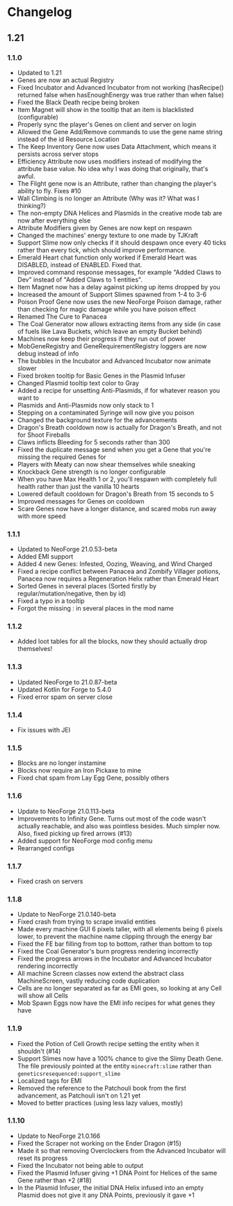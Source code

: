 # Changelog

## 1.21

### 1.1.0

- Updated to 1.21
- Genes are now an actual Registry
- Fixed Incubator and Advanced Incubator from not working (hasRecipe() returned false when hasEnoughEnergy was true
  rather than when false)
- Fixed the Black Death recipe being broken
- Item Magnet will show in the tooltip that an item is blacklisted (configurable)
- Properly sync the player's Genes on client and server on login
- Allowed the Gene Add/Remove commands to use the gene name string instead of the id Resource Location
- The Keep Inventory Gene now uses Data Attachment, which means it persists across server stops
- Efficiency Attribute now uses modifiers instead of modifying the attribute base value. No idea why I was doing that
  originally, that's awful.
- The Flight gene now is an Attribute, rather than changing the player's ability to fly. Fixes #10
- Wall Climbing is no longer an Attribute (Why was it? What was I thinking?)
- The non-empty DNA Helices and Plasmids in the creative mode tab are now after everything else
- Attribute Modifiers given by Genes are now kept on respawn
- Changed the machines' energy texture to one made by TJKraft
- Support Slime now only checks if it should despawn once every 40 ticks rather than every tick, which should improve
  performance.
- Emerald Heart chat function only worked if Emerald Heart was DISABLED, instead of ENABLED. Fixed that.
- Improved command response messages, for example "Added Claws to Dev" instead of "Added Claws to 1 entities".
- Item Magnet now has a delay against picking up items dropped by you
- Increased the amount of Support Slimes spawned from 1-4 to 3-6
- Poison Proof Gene now uses the new NeoForge Poison damage, rather than checking for magic damage while you have poison
  effect
- Renamed The Cure to Panacea
- The Coal Generator now allows extracting items from any side (in case of fuels like Lava Buckets, which leave an empty
  Bucket behind)
- Machines now keep their progress if they run out of power
- MobGeneRegistry and GeneRequirementRegistry loggers are now debug instead of info
- The bubbles in the Incubator and Advanced Incubator now animate slower
- Fixed broken tooltip for Basic Genes in the Plasmid Infuser
- Changed Plasmid tooltip text color to Gray
- Added a recipe for unsetting Anti-Plasmids, if for whatever reason you want to
- Plasmids and Anti-Plasmids now only stack to 1
- Stepping on a contaminated Syringe will now give you poison
- Changed the background texture for the advancements
- Dragon's Breath cooldown now is actually for Dragon's Breath, and not for Shoot Fireballs
- Claws inflicts Bleeding for 5 seconds rather than 300
- Fixed the duplicate message send when you get a Gene that you're missing the required Genes for
- Players with Meaty can now shear themselves while sneaking
- Knockback Gene strength is no longer configurable
- When you have Max Health 1 or 2, you'll respawn with completely full health rather than just the vanilla 10 hearts
- Lowered default cooldown for Dragon's Breath from 15 seconds to 5
- Improved messages for Genes on cooldown
- Scare Genes now have a longer distance, and scared mobs run away with more speed

### 1.1.1

- Updated to NeoForge 21.0.53-beta
- Added EMI support
- Added 4 new Genes: Infested, Oozing, Weaving, and Wind Charged
- Fixed a recipe conflict between Panacea and Zombify Villager potions, Panacea now requires a Regeneration Helix rather
  than Emerald Heart
- Sorted Genes in several places (Sorted firstly by regular/mutation/negative, then by id)
- Fixed a typo in a tooltip
- Forgot the missing : in several places in the mod name

### 1.1.2

- Added loot tables for all the blocks, now they should actually drop themselves!

### 1.1.3

- Updated NeoForge to 21.0.87-beta
- Updated Kotlin for Forge to 5.4.0
- Fixed error spam on server close

### 1.1.4

- Fix issues with JEI

### 1.1.5

- Blocks are no longer instamine
- Blocks now require an Iron Pickaxe to mine
- Fixed chat spam from Lay Egg Gene, possibly others

### 1.1.6

- Update to NeoForge 21.0.113-beta
- Improvements to Infinity Gene. Turns out most of the code wasn't actually reachable, and also was pointless besides.
  Much simpler now. Also, fixed picking up fired arrows (#13)
- Added support for NeoForge mod config menu
- Rearranged configs

### 1.1.7

- Fixed crash on servers

### 1.1.8

- Update to NeoForge 21.0.140-beta
- Fixed crash from trying to scrape invalid entities
- Made every machine GUI 6 pixels taller, with all elements being 6 pixels lower, to prevent the machine name clipping through the energy bar
- Fixed the FE bar filling from top to bottom, rather than bottom to top
- Fixed the Coal Generator's burn progress rendering incorrectly
- Fixed the progress arrows in the Incubator and Advanced Incubator rendering incorrectly
- All machine Screen classes now extend the abstract class MachineScreen, vastly reducing code duplication
- Cells are no longer separated as far as EMI goes, so looking at any Cell will show all Cells
- Mob Spawn Eggs now have the EMI info recipes for what genes they have


### 1.1.9

- Fixed the Potion of Cell Growth recipe setting the entity when it shouldn't (#14)
- Support Slimes now have a 100% chance to give the Slimy Death Gene. The file previously pointed at the entity `minecraft:slime` rather than `geneticsresequenced:support_slime`
- Localized tags for EMI
- Removed the reference to the Patchouli book from the first advancement, as Patchouli isn't on 1.21 yet
- Moved to better practices (using less lazy values, mostly)

### 1.1.10

- Update to NeoForge 21.0.166
- Fixed the Scraper not working on the Ender Dragon (#15)
- Made it so that removing Overclockers from the Advanced Incubator will reset its progress
- Fixed the Incubator not being able to output
- Fixed the Plasmid Infuser giving +1 DNA Point for Helices of the same Gene rather than +2 (#18)
- In the Plasmid Infuser, the initial DNA Helix infused into an empty Plasmid does not give it any DNA Points, previously it gave +1